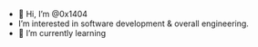 - 👋 Hi, I’m @0x1404
- I’m interested in software development & overall engineering.
- 🌱 I’m currently learning 
